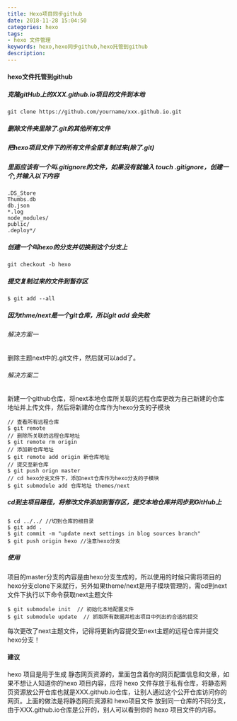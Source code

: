 ```yaml
---
title: Hexo项目同步github
date: 2018-11-28 15:04:50
categories: hexo
tags:
- hexo 文件管理
keywords: hexo,hexo同步github,hexo托管到github
description:
---
```

#### hexo文件托管到github

##### 克隆gitHub上的XXX.github.io项目的文件到本地 
```
git clone https://github.com/yourname/xxx.github.io.git
```
<!-- more -->
##### 删除文件夹里除了.git的其他所有文件 
##### 把hexo项目文件下的所有文件全部复制过来(除了.git)
##### 里面应该有一个叫.gitignore的文件，如果没有就输入 touch .gitignore，创建一个,并输入以下内容
```
.DS_Store 
Thumbs.db 
db.json 
*.log 
node_modules/ 
public/ 
.deploy*/ 
```
##### 创建一个叫hexo的分支并切换到这个分支上 
```
git checkout -b hexo 
```
##### 提交复制过来的文件到暂存区
```
$ git add --all
```
##### 因为thme/next是一个git仓库，所以git add 会失败
###### 解决方案一
删除主题next中的.git文件，然后就可以add了。

###### 解决方案二
新建一个github仓库，将next本地仓库所关联的远程仓库更改为自己新建的仓库地址并上传文件，然后将新建的仓库作为hexo分支的子模块
```
// 查看所有远程仓库
$ git remote  
// 删除所关联的远程仓库地址
$ git remote rm origin  
// 添加新仓库地址
$ git remote add origin 新仓库地址
// 提交至新仓库
$ git push orign master 
// cd hexo分支文件下，添加next仓库作为hexo分支的子模块
$ git submodule add 仓库地址 themes/next
```
##### cd到主项目路径，将修改文件添加到暂存区，提交本地仓库并同步到GitHub上
```
$ cd ../../ //切到仓库的根目录
$ git add .
$ git commit -m "update next settings in blog sources branch"
$ git push origin hexo //注意hexo分支
```

##### 使用
项目的master分支的内容是由hexo分支生成的，所以使用的时候只需将项目的hexo分支clone下来就行，另外如果theme/next是用子模块管理的，需cd到next文件下执行以下命令获取next主题文件
```
$ git submodule init  // 初始化本地配置文件
$ git submodule update  // 抓取所有数据并检出项目中列出的合适的提交
```
每次更改了next主题文件，记得将更新内容提交至next主题的远程仓库并提交hexo分支！

#### 建议
hexo 项目是用于生成 静态网页资源的，里面包含着你的网页配置信息和文章，如果不想让人知道你的hexo 项目内容，应将 hexo 文件存放于私有仓库，将静态网页资源放公开仓库也就是XXX.github.io仓库，让别人通过这个公开仓库访问你的网页。上面的做法是将静态网页资源和 hexo项目文件 放到同一仓库的不同分支，由于XXX.github.io仓库是公开的，别人可以看到你的 hexo 项目文件的内容。
